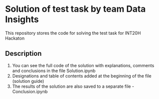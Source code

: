 # Solution of test task by team Data Insights 
This repository stores the code for solving the test task for INT20H Hackaton

## Description
1. You can see the full code of the solution with explanations, comments and conclusions in the file Solution.ipynb
2. Designations and table of contents added at the beginning of the file (solution guide)
3. The results of the solution are also saved to a separate file - Conclusion.ipynb
